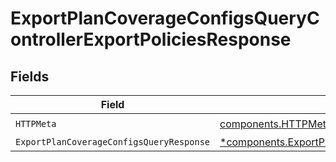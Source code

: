# ExportPlanCoverageConfigsQueryControllerExportPoliciesResponse


## Fields

| Field                                                                                                                   | Type                                                                                                                    | Required                                                                                                                | Description                                                                                                             |
| ----------------------------------------------------------------------------------------------------------------------- | ----------------------------------------------------------------------------------------------------------------------- | ----------------------------------------------------------------------------------------------------------------------- | ----------------------------------------------------------------------------------------------------------------------- |
| `HTTPMeta`                                                                                                              | [components.HTTPMetadata](../../models/components/httpmetadata.md)                                                      | :heavy_check_mark:                                                                                                      | N/A                                                                                                                     |
| `ExportPlanCoverageConfigsQueryResponse`                                                                                | [*components.ExportPlanCoverageConfigsQueryResponse](../../models/components/exportplancoverageconfigsqueryresponse.md) | :heavy_minus_sign:                                                                                                      | N/A                                                                                                                     |